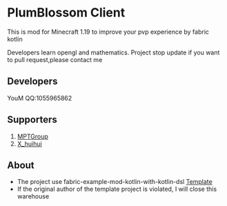 # PlumBlossom Client

This is mod for Minecraft 1.19 to improve your pvp experience by fabric kotlin

Developers learn opengl and mathematics.
Project stop update
if you want to pull request,please contact me

## Developers

YouM QQ:1055965862

## Supporters

1. [MPTGroup](https://github.com/MinecraftProgrammingTeam)
2. [X_huihui](https://github.com/xiaohuihui1022)

## About

- The project use fabric-example-mod-kotlin-with-kotlin-dsl [Template](https://github.com/myoun/fabric-example-mod-kotlin-with-kotlin-dsl)
- If the original author of the template project is violated, I will close this warehouse
